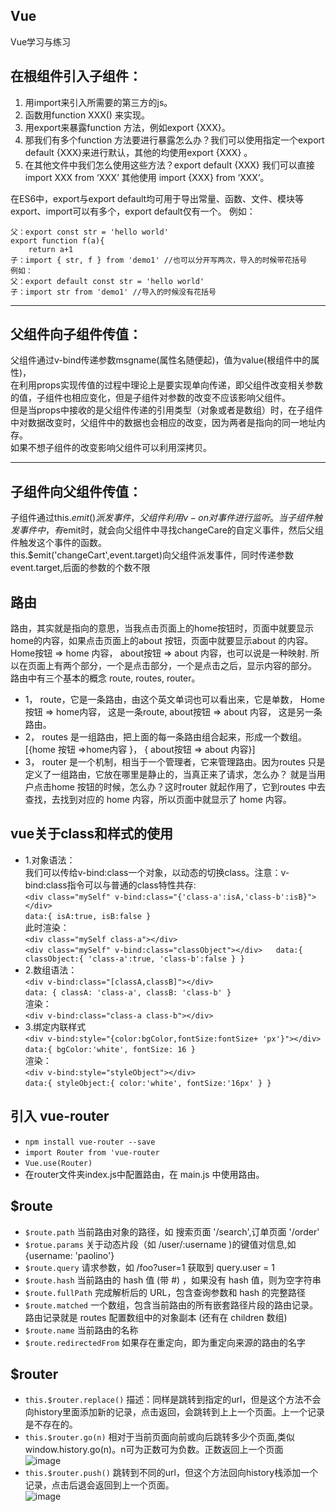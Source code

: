 ## Vue
Vue学习与练习
## 在根组件引入子组件：
1. 用import来引入所需要的第三方的js。 
2. 函数用function XXX() 来实现。 
3. 用export来暴露function 方法，例如export {XXX}。 
4. 那我们有多个function 方法要进行暴露怎么办？我们可以使用指定一个export default {XXX}来进行默认，其他的均使用export {XXX} 。 
5. 在其他文件中我们怎么使用这些方法？export default {XXX} 我们可以直接 import XXX from ‘XXX’ 
其他使用  import {XXX} from ‘XXX’。

在ES6中，export与export default均可用于导出常量、函数、文件、模块等
export、import可以有多个，export default仅有一个。
例如：
```
父：export const str = 'hello world'
export function f(a){
    return a+1
子：import { str, f } from 'demo1' //也可以分开写两次，导入的时候带花括号
例如：
父：export default const str = 'hello world'
子：import str from 'demo1' //导入的时候没有花括号
```
***************************************************
## 父组件向子组件传值：
父组件通过v-bind传递参数msgname(属性名随便起)，值为value(根组件中的属性)，  
在利用props实现传值的过程中理论上是要实现单向传递，即父组件改变相关参数的值，子组件也相应变化，但是子组件对参数的改变不应该影响父组件。  
但是当props中接收的是父组件传递的引用类型（对象或者是数组）时，在子组件中对数据改变时，父组件中的数据也会相应的改变，因为两者是指向的同一地址内存。  
如果不想子组件的改变影响父组件可以利用深拷贝。  
***********************************************************
## 子组件向父组件传值：
子组件通过this.$emit()派发事件，父组件利用v-on对事件进行监听。  
当子组件触发事件中，有$emit时，就会向父组件中寻找changeCare的自定义事件，然后父组件触发这个事件的函数。  
 this.$emit('changeCart',event.target)向父组件派发事件，同时传递参数event.target,后面的参数的个数不限  
## 路由
路由，其实就是指向的意思，当我点击页面上的home按钮时，页面中就要显示home的内容，如果点击页面上的about 按钮，页面中就要显示about 的内容。Home按钮  => home 内容， about按钮 => about 内容，也可以说是一种映射. 所以在页面上有两个部分，一个是点击部分，一个是点击之后，显示内容的部分。   
路由中有三个基本的概念 route, routes, router。  
+ 1， route，它是一条路由，由这个英文单词也可以看出来，它是单数， Home按钮  => home内容， 这是一条route,  about按钮 => about 内容， 这是另一条路由。    
+ 2， routes 是一组路由，把上面的每一条路由组合起来，形成一个数组。[{home 按钮 =>home内容 }， { about按钮 => about 内容}]    
+ 3， router 是一个机制，相当于一个管理者，它来管理路由。因为routes 只是定义了一组路由，它放在哪里是静止的，当真正来了请求，怎么办？ 就是当用户点击home 按钮的时候，怎么办？这时router 就起作用了，它到routes 中去查找，去找到对应的 home 内容，所以页面中就显示了 home 内容。    
## vue关于class和样式的使用
+ 1.对象语法：  
  我们可以传给v-bind:class一个对象，以动态的切换class。注意：v-bind:class指令可以与普通的class特性共存:    
`<div class="mySelf" v-bind:class="{'class-a':isA,'class-b':isB}"></div>`  
`data:{
   isA:true,
   isB:false
}`    
此时渲染：  
`<div class="mySelf class-a"></div>`    
`<div class="mySelf" v-bind:class="classObject"></div>  
data:{
    classObject:{
      'class-a':true,
      'class-b':false
    }
}`  
+ 2.数组语法：  
`<div v-bind:class="[classA,classB]"></div>`  
`data: {
 classA: 'class-a',
 classB: 'class-b'
}`    
渲染：  
`<div v-bind:class="class-a class-b"></div>`  
+ 3.绑定内联样式  
`<div v-bind:style="{color:bgColor,fontSize:fontSize+ 'px'}"></div>`  
`data:{
  bgColor:'white',
  fontSize: 16
}`  
渲染：    
`<div v-bind:style="styleObject"></div>`  
`data:{
  styleObject:{
    color:'white',
    fontSize:'16px'
  }
}`
## 引入 vue-router
+ `npm install vue-router --save`
+ `import Router from 'vue-router`
+ `Vue.use(Router)`
+ 在router文件夹index.js中配置路由，在 main.js 中使用路由。  
## $route
+ `$route.path` 当前路由对象的路径，如 搜索页面 '/search',订单页面 '/order'
+ `$rotue.params` 关于动态片段（如 /user/:username )的键值对信息,如 {username: 'paolino'}
+ `$route.query` 请求参数，如 /foo?user=1 获取到 query.user = 1
+ `$route.hash` 当前路由的 hash 值 (带 #) ，如果没有 hash 值，则为空字符串
+ `$route.fullPath` 完成解析后的 URL，包含查询参数和 hash 的完整路径
+ `$route.matched` 一个数组，包含当前路由的所有嵌套路径片段的路由记录。路由记录就是 routes 配置数组中的对象副本 (还有在 children 数组)
+ `$route.name` 当前路由的名称
+ `$route.redirectedFrom` 如果存在重定向，即为重定向来源的路由的名字
## $router
+ `this.$router.replace()`  描述：同样是跳转到指定的url，但是这个方法不会向history里面添加新的记录，点击返回，会跳转到上上一个页面。上一个记录是不存在的。  
+ `this.$router.go(n)`  相对于当前页面向前或向后跳转多少个页面,类似 window.history.go(n)。n可为正数可为负数。正数返回上一个页面  
![image](./images/01.png)  
+ `this.$router.push()` 跳转到不同的url，但这个方法回向history栈添加一个记录，点击后退会返回到上一个页面。  
![image](./images/02.png)    


